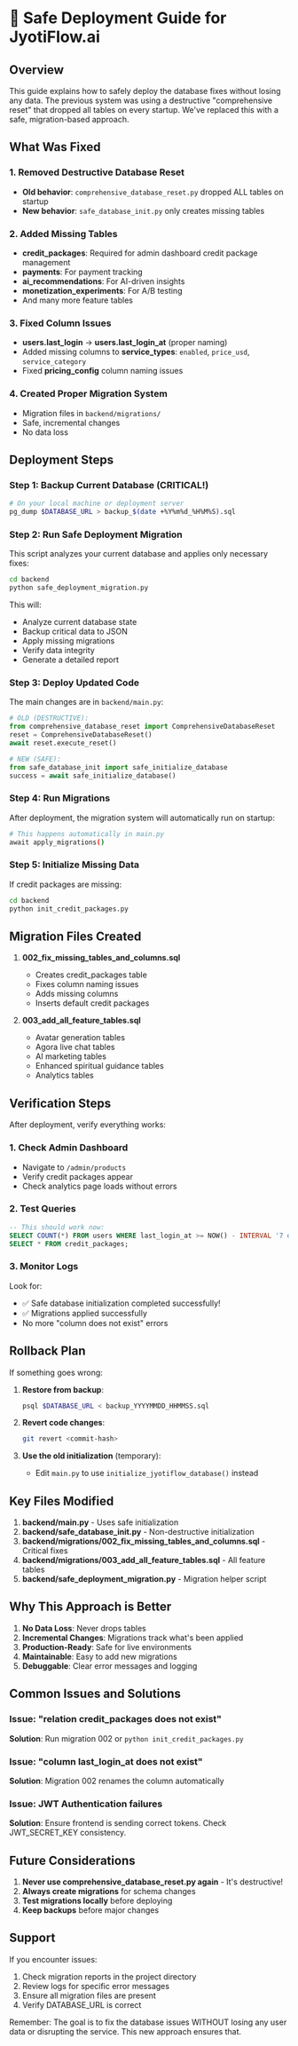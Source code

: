 # 🚀 Safe Deployment Guide for JyotiFlow.ai

## Overview

This guide explains how to safely deploy the database fixes without losing any data. The previous system was using a destructive "comprehensive reset" that dropped all tables on every startup. We've replaced this with a safe, migration-based approach.

## What Was Fixed

### 1. **Removed Destructive Database Reset**
- **Old behavior**: `comprehensive_database_reset.py` dropped ALL tables on startup
- **New behavior**: `safe_database_init.py` only creates missing tables

### 2. **Added Missing Tables**
- **credit_packages**: Required for admin dashboard credit package management
- **payments**: For payment tracking
- **ai_recommendations**: For AI-driven insights
- **monetization_experiments**: For A/B testing
- And many more feature tables

### 3. **Fixed Column Issues**
- **users.last_login** → **users.last_login_at** (proper naming)
- Added missing columns to **service_types**: `enabled`, `price_usd`, `service_category`
- Fixed **pricing_config** column naming issues

### 4. **Created Proper Migration System**
- Migration files in `backend/migrations/`
- Safe, incremental changes
- No data loss

## Deployment Steps

### Step 1: Backup Current Database (CRITICAL!)

```bash
# On your local machine or deployment server
pg_dump $DATABASE_URL > backup_$(date +%Y%m%d_%H%M%S).sql
```

### Step 2: Run Safe Deployment Migration

This script analyzes your current database and applies only necessary fixes:

```bash
cd backend
python safe_deployment_migration.py
```

This will:
- Analyze current database state
- Backup critical data to JSON
- Apply missing migrations
- Verify data integrity
- Generate a detailed report

### Step 3: Deploy Updated Code

The main changes are in `backend/main.py`:

```python
# OLD (DESTRUCTIVE):
from comprehensive_database_reset import ComprehensiveDatabaseReset
reset = ComprehensiveDatabaseReset()
await reset.execute_reset()

# NEW (SAFE):
from safe_database_init import safe_initialize_database
success = await safe_initialize_database()
```

### Step 4: Run Migrations

After deployment, the migration system will automatically run on startup:

```bash
# This happens automatically in main.py
await apply_migrations()
```

### Step 5: Initialize Missing Data

If credit packages are missing:

```bash
cd backend
python init_credit_packages.py
```

## Migration Files Created

1. **002_fix_missing_tables_and_columns.sql**
   - Creates credit_packages table
   - Fixes column naming issues
   - Adds missing columns
   - Inserts default credit packages

2. **003_add_all_feature_tables.sql**
   - Avatar generation tables
   - Agora live chat tables
   - AI marketing tables
   - Enhanced spiritual guidance tables
   - Analytics tables

## Verification Steps

After deployment, verify everything works:

### 1. Check Admin Dashboard
- Navigate to `/admin/products`
- Verify credit packages appear
- Check analytics page loads without errors

### 2. Test Queries
```sql
-- This should work now:
SELECT COUNT(*) FROM users WHERE last_login_at >= NOW() - INTERVAL '7 days';
SELECT * FROM credit_packages;
```

### 3. Monitor Logs
Look for:
- ✅ Safe database initialization completed successfully!
- ✅ Migrations applied successfully
- No more "column does not exist" errors

## Rollback Plan

If something goes wrong:

1. **Restore from backup**:
   ```bash
   psql $DATABASE_URL < backup_YYYYMMDD_HHMMSS.sql
   ```

2. **Revert code changes**:
   ```bash
   git revert <commit-hash>
   ```

3. **Use the old initialization** (temporary):
   - Edit `main.py` to use `initialize_jyotiflow_database()` instead

## Key Files Modified

1. **backend/main.py** - Uses safe initialization
2. **backend/safe_database_init.py** - Non-destructive initialization
3. **backend/migrations/002_fix_missing_tables_and_columns.sql** - Critical fixes
4. **backend/migrations/003_add_all_feature_tables.sql** - All feature tables
5. **backend/safe_deployment_migration.py** - Migration helper script

## Why This Approach is Better

1. **No Data Loss**: Never drops tables
2. **Incremental Changes**: Migrations track what's been applied
3. **Production-Ready**: Safe for live environments
4. **Maintainable**: Easy to add new migrations
5. **Debuggable**: Clear error messages and logging

## Common Issues and Solutions

### Issue: "relation credit_packages does not exist"
**Solution**: Run migration 002 or `python init_credit_packages.py`

### Issue: "column last_login_at does not exist"
**Solution**: Migration 002 renames the column automatically

### Issue: JWT Authentication failures
**Solution**: Ensure frontend is sending correct tokens. Check JWT_SECRET_KEY consistency.

## Future Considerations

1. **Never use comprehensive_database_reset.py again** - It's destructive!
2. **Always create migrations** for schema changes
3. **Test migrations locally** before deploying
4. **Keep backups** before major changes

## Support

If you encounter issues:
1. Check migration reports in the project directory
2. Review logs for specific error messages
3. Ensure all migration files are present
4. Verify DATABASE_URL is correct

Remember: The goal is to fix the database issues WITHOUT losing any user data or disrupting the service. This new approach ensures that.